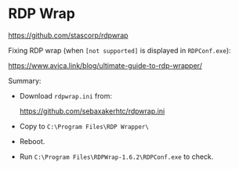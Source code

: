 RDP Wrap
========

https://github.com/stascorp/rdpwrap

Fixing RDP wrap (when `[not supported]` is displayed in `RDPConf.exe`):
  
  https://www.avica.link/blog/ultimate-guide-to-rdp-wrapper/

Summary:

- Download `rdpwrap.ini` from:

  https://github.com/sebaxakerhtc/rdpwrap.ini

- Copy to `C:\Program Files\RDP Wrapper\`
- Reboot.
- Run `C:\Program Files\RDPWrap-1.6.2\RDPConf.exe` to check.
